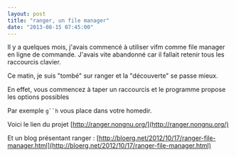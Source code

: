 ```yaml
---
layout: post
title: "ranger, un file manager"
date: "2013-08-15 07:45:00"
---
```

Il y a quelques mois, j'avais commencé à utiliser vifm comme file manager en ligne de commande.
J'avais vite abandonné car il fallait retenir tous les raccourcis clavier.

Ce matin, je suis "tombé" sur ranger et la "découverte" se passe mieux. 

En effet, vous commencez à taper un raccourcis et le programme propose les options possibles 

Par exemple `g``h` vous place dans votre homedir.

Voici le lien du projet [http://ranger.nongnu.org/](http://ranger.nongnu.org/)

Et un blog présentant ranger : [http://bloerg.net/2012/10/17/ranger-file-manager.html](http://bloerg.net/2012/10/17/ranger-file-manager.html)
